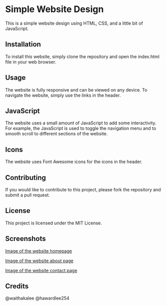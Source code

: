 # Simple Website Design

This is a simple website design using HTML, CSS, and a little bit of JavaScript.

## Installation

To install this website, simply clone the repository and open the index.html file in your web browser.

## Usage

The website is fully responsive and can be viewed on any device. To navigate the website, simply use the links in the header.

## JavaScript

The website uses a small amount of JavaScript to add some interactivity. For example, the JavaScript is used to toggle the navigation menu and to smooth scroll to different sections of the website.

## Icons

The website uses Font Awesome icons for the icons in the header.

## Contributing

If you would like to contribute to this project, please fork the repository and submit a pull request.

## License

This project is licensed under the MIT License.

## Screenshots

[Image of the website homepage](screenshot.png)

[Image of the website about page](about.png)

[Image of the website contact page](contact.png)

## Credits

@waithakalee @hawardlee254

